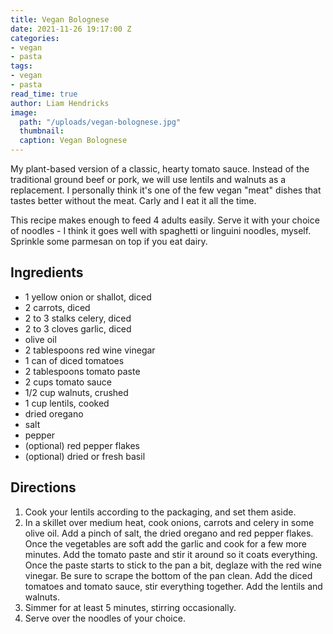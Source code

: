 ```yaml
---
title: Vegan Bolognese
date: 2021-11-26 19:17:00 Z
categories:
- vegan
- pasta
tags:
- vegan
- pasta
read_time: true
author: Liam Hendricks
image:
  path: "/uploads/vegan-bolognese.jpg"
  thumbnail: 
  caption: Vegan Bolognese
---
```


My plant-based version of a classic, hearty tomato sauce. Instead of the traditional ground beef or pork, we will use lentils and walnuts as a replacement. I personally think it's one of the few vegan "meat" dishes that tastes better without the meat. Carly and I eat it all the time.

This recipe makes enough to feed 4 adults easily. Serve it with your choice of noodles - I think it goes well with spaghetti or linguini noodles, myself. Sprinkle some parmesan on top if you eat dairy.

## Ingredients

* 1 yellow onion or shallot, diced
* 2 carrots, diced
* 2 to 3 stalks celery, diced
* 2 to 3 cloves garlic, diced
* olive oil
* 2 tablespoons red wine vinegar
* 1 can of diced tomatoes
* 2 tablespoons tomato paste
* 2 cups tomato sauce
* 1/2 cup walnuts, crushed
* 1 cup lentils, cooked
* dried oregano
* salt
* pepper
* (optional) red pepper flakes
* (optional) dried or fresh basil

## Directions

1. Cook your lentils according to the packaging, and set them aside.
2. In a skillet over medium heat, cook onions, carrots and celery in some olive oil. Add a pinch of salt, the dried oregano and red pepper flakes. Once the vegetables are soft add the garlic and cook for a few more minutes. Add the tomato paste and stir it around so it coats everything. Once the paste starts to stick to the pan a bit, deglaze with the red wine vinegar. Be sure to scrape the bottom of the pan clean. Add the diced tomatoes and tomato sauce, stir everything together. Add the lentils and walnuts.
3. Simmer for at least 5 minutes, stirring occasionally.
4. Serve over the noodles of your choice.
